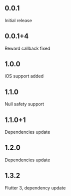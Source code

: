 ## 0.0.1
Initial release
## 0.0.1+4
Reward callback fixed
## 1.0.0
iOS support added
## 1.1.0
Null safety support
## 1.1.0+1
Dependencies update
## 1.2.0
Dependencies update
## 1.3.2
Flutter 3, dependency update